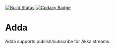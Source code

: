 [![Build Status](https://magnum.travis-ci.com/iHealthTechnologies/adda.svg?token=CJFut42zn19H1aBG2n3Q)](https://magnum.travis-ci.com/iHealthTechnologies/adda)
[![Codacy Badge](https://www.codacy.com/project/badge/aa61de5db91d4cd2bee902ba3534f259)](https://www.codacy.com)

# Adda
Adda supports publish/subscribe for Akka streams.


